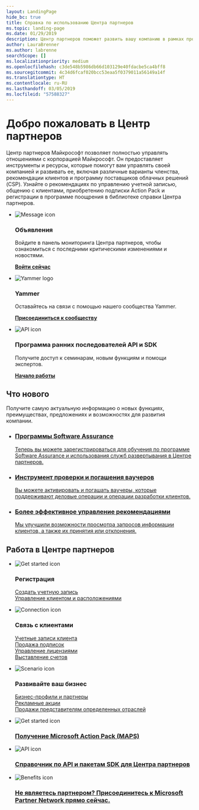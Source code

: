 ```yaml
---
layout: LandingPage
hide_bc: true
title: Справка по использованию Центра партнеров
ms.topic: landing-page
ms.date: 01/29/2019
description: Центр партнеров поможет развить вашу компанию в рамках программы поставщиков облачных решений (Майкрософт). Настройте учетную запись, свяжитесь с клиентами, купите подписку Action Pack и найдите дополнительные сведения о партнерах по программам CSP и MPN. 
author: LauraBrenner
ms.author: labrenne
searchScope: []
ms.localizationpriority: medium
ms.openlocfilehash: c3de548b5986db66d103129e40fdacbe5ca4bff8
ms.sourcegitcommit: 4c34d6fcaf020bcc53eaa5f0379011a56149a14f
ms.translationtype: HT
ms.contentlocale: ru-RU
ms.lasthandoff: 03/05/2019
ms.locfileid: "57588327"
---
```

# <a name="welcome-to-partner-center"></a>Добро пожаловать в Центр партнеров

Центр партнеров Майкрософт позволяет полностью управлять отношениями с корпорацией Майкрософт. Он предоставляет инструменты и ресурсы, которые помогут вам управлять своей компанией и развивать ее, включая различные варианты членства, рекомендации клиентов и программу поставщиков облачных решений (CSP). Узнайте о рекомендациях по управлению учетной записью, общению с клиентами, приобретению подписки Action Pack и регистрации в программе поощрения в библиотеке справки Центра партнеров.


<ul id="products1" class="cardsF cols cols3 panelContent singlePanelContent">
    <li>
        <div class="cardSize">
            <div class="cardPadding">
                <div class="card">
                    <div class="cardImageOuter">
                        <div class="cardImage">
                            <img alt="Message icon" src="images/message-icon.png" data-linktype="external">
                        </div>
                    </div>
                    <div class="cardText">
                        <h3>Объявления</h3>
                        <p>Войдите в панель мониторинга Центра партнеров, чтобы ознакомиться с последними критическими изменениями и новостями.</p>
                        <p><a href="https://partner.microsoft.com/pcv/announcements"><b>Войти сейчас</b></a></p>
                    </div>
                </div>
            </div>
        </div>
    </li>
    <li>
        <div class="cardSize">
            <div class="cardPadding">
                <div class="card">
                    <div class="cardImageOuter">
                        <div class="cardImage">
                            <img alt="Yammer logo" src="images/yammer-logo.png" data-linktype="external">
                        </div>
                    </div>
                    <div class="cardText">
                        <h3>Yammer</h3>
                        <p>Оставайтесь на связи с помощью нашего сообщества Yammer.</p>
                        <p><a href="https://go.microsoft.com/fwlink/p/?linkid=851605"><b>Присоединиться к сообществу</b></a></p>
                    </div>
                </div>
            </div>
        </div>
    </li>  
    <li>
        <div class="cardSize">
            <div class="cardPadding">
                <div class="card">
                    <div class="cardImageOuter">
                        <div class="cardImage">
                            <img alt="API icon" src="images/i_api.png" data-linktype="external">
                        </div>
                    </div>
                    <div class="cardText">
                        <h3>Программа ранних последователей API и SDK</h3>
                        <p>Получите доступ к семинарам, новым функциям и помощи экспертов.</p>
                        <p><a href="/partner-center/develop/early-adopter-program"><b>Начало работы</b></a></p>
                    </div>
                </div>
            </div>
        </div>
    </li>    
</ul>

<h2>Что нового</h2>
<p>Получите самую актуальную информацию о новых функциях, преимуществах, предложениях и возможностях для развития компании.</p>
<ul id="products1" class="cardsZ cols cols3 panelContent singlePanelContent">
    <li>
        <div class="cardSize">
            <div class="cardPadding">
                <div class="card">
                    <div class="cardText"><a href="/partner-center/software-assurance-lp">
                        <h3>Программы Software Assurance</h3>
                        <p>Теперь вы можете зарегистрироваться для обучения по программе Software Assurance и использования служб развертывания в Центре партнеров.</p></a>
                    </div>
                </div>
            </div>
        </div>
    </li>
    <li>
        <div class="cardSize">
            <div class="cardPadding">
                <div class="card">
                    <div class="cardText"><a href="/partner-center/voucher-validation-tool">
                        <h3>Инструмент проверки и погашения ваучеров</h3>
                        <p>Вы можете активировать и погашать ваучеры, которые поддерживают деловые операции и операции разработки клиентов.</p></a>
                    </div>
                </div>
            </div>
        </div>
    </li>
    <li>
        <div class="cardSize">
            <div class="cardPadding">
                <div class="card">
                    <div class="cardText"><a href="/partner-center/responding-to-referrals#new-referrals">
                        <h3>Более эффективное управление рекомендациями</h3>
                        <p>Мы улучшили возможности просмотра запросов информации клиентов, а также их принятия или отклонения.</p></a>
                    </div>
                </div>
            </div>
        </div>
    </li>       
</ul>


<h2>Работа в Центре партнеров</h2>

<ul id="products1" class="cardsC cols cols3 panelContent singlePanelContent">
    <li>
        <div class="cardSize">
            <div class="cardPadding">
                <div class="card">
                    <div class="cardImageOuter">
                        <div class="cardImage bgdAccent1">
                            <img alt="Get started icon" src="https://docs.microsoft.com/media/illustrations/sql-get-started-understand.svg" data-linktype="external">
                        </div>
                    </div>
                    <div class="cardText">
                        <h3>Регистрация</h3>
                        <p><a href="/partner-center/mpn-create-a-partner-center-account">Создать учетную запись</a><br /><a href="/partner-center/azure-active-directory-tenants-and-partner-center">Управление клиентом и расположениями</a></p>
                    </div>
                </div>
            </div>
        </div>
    </li>
    <li>
        <div class="cardSize">
            <div class="cardPadding">
                <div class="card">
                    <div class="cardImageOuter">
                        <div class="cardImage bgdAccent1">
                            <img alt="Connection icon" src="https://docs.microsoft.com/media/illustrations/virtualization-hperv-server-community.svg" data-linktype="external">
                        </div>
                    </div>
                    <div class="cardText">
                        <h3>Связь с клиентами</h3>
                        <p><a href="/partner-center/customer-accounts">Учетные записи клиента</a><br /><a href="/partner-center/customer-subscriptions">Продажа подписок</a><br /><a href="/partner-center/assign-licenses-to-users">Управление лицензиями</a><br /><a href="/partner-center/billing">Выставление счетов</a></p>
                    </div>
                </div>
            </div>
        </div>
    </li>
    <li>
        <div class="cardSize">
            <div class="cardPadding">
                <div class="card">
                    <div class="cardImageOuter">
                        <div class="cardImage bgdAccent1">
                            <img alt="Scenario icon" src="https://docs.microsoft.com/media/illustrations/biztalk-get-started-scenarios.svg" data-linktype="external">
                        </div>
                    </div>
                    <div class="cardText">
                        <h3>Развивайте ваш бизнес</h3>
                        <p><a href="/partner-center/referrals">Бизнес-профили и партнеры</a><br /><a href="/partner-center/promotions">Рекламные акции</a><br /><a href="/partner-center/get-special-pricing-for-offers">Продажи представителям определенных отраслей</a></p>
                    </div>
                </div>
            </div>
        </div>
    </li>
</ul>




<ul id="products2" class="cardsY cols cols3 panelContent singlePanelContent">
    <li>
        <div class="cardSize">
            <div class="cardPadding">
                <div class="card">
                    <div class="cardImageOuter">
                        <div class="cardImage bgdAccent1">
                            <img alt="Get started icon" src="https://docs.microsoft.com/media/common/i_get-started.svg" data-linktype="external">
                        </div>
                    </div>
                    <div class="cardText">
                        <h3><a href="/partner-center/mpn-get-action-pack">Получение Microsoft Action Pack (MAPS)</a></h3>
                    </div>
                </div>
            </div>
        </div>
    </li>
    <li>
        <div class="cardSize">
            <div class="cardPadding">
                <div class="card">
                    <div class="cardImageOuter">
                        <div class="cardImage bgdAccent1">
                            <img alt="API icon" src="https://docs.microsoft.com/media/common/i_api-reference.svg" data-linktype="external">
                        </div>
                    </div>                
                    <div class="cardText">
                        <h3><a href="/partner-center/develop/">Справочник по API и пакетам SDK для Центра партнеров</a></h3>
                    </div>
                </div>
            </div>
        </div>
    </li>
    <li>
        <div class="cardSize">
            <div class="cardPadding">
                <div class="card">
                    <div class="cardImageOuter">
                        <div class="cardImage bgdAccent1">
                            <img alt="Benefits icon" src="https://docs.microsoft.com//media/common/i_benefits.svg" data-linktype="external">
                        </div>
                    </div>
                    <div class="cardText">
                        <h3><a href="https://partners.microsoft.com/PartnerProgram/simplifiedenrollment.aspx">Не являетесь партнером? Присоединитесь к Microsoft Partner Network прямо сейчас.</a></h3>
                    </div>
                </div>
            </div>
        </div>
    </li>    
</ul>

